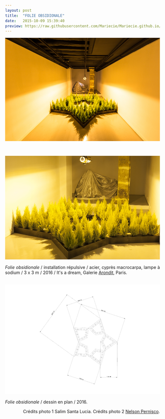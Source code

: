 ```yaml
---
layout: post
title:  "FOLIE OBSIDIONALE"
date:   2015-10-09 15:39:40
preview: https://raw.githubusercontent.com/Mariecie/Mariecie.github.io/master/images/francois-dufeil-folie-obsidionale-preview.jpg
---
```


<img src="https://raw.githubusercontent.com/Mariecie/Mariecie.github.io/master/images/francois-dufeil-folie-obsidionale.jpg" alt="L'installation folie obsidionnale en acier et cypr&egrave;s pr&eacute;sent&eacute; &agrave; la galerie Arondit &agrave; Paris, exposition art contemporain avec le collectif Wonder.Francois Dufeil">
<p>&nbsp;</p>

<img src="https://raw.githubusercontent.com/Mariecie/Mariecie.github.io/master/images/francois-dufeil-folie-obsidionale%20(2).jpg" alt="L'installation folie obsidionnale en acier et cypr&egrave;s pr&eacute;sent&eacute; &agrave; la galerie Arondit &agrave; Paris, exposition art contemporain avec le collectif Wonder.Francois Dufeil">

<p style="text-align:justify">
<span style="font-style: italic;">Folie obsidionale</span> / installation r&eacute;pulsive / acier, cypr&egrave;s macrocarpa, lampe &agrave; sodium / 3 x 3 m / 2016 / It's a dream, Galerie <a href="#" onclick='window.open("http://arondit.com/");return false;'>Arondit</a>, Paris.
</p>
<br>

<img src="https://raw.githubusercontent.com/Mariecie/Mariecie.github.io/master/images/francois-dufeil-folie-obsidionnale-plan.jpg" alt="L'installation folie obsidionnale en acier et cypr&egrave;s pr&eacute;sent&eacute; &agrave; la galerie Arondit &agrave; Paris, exposition art contemporain avec le collectif Wonder.Francois Dufeil">

<p style="text-align:justify">
<span style="font-style: italic;">Folie obsidionale</span> / dessin en plan / 2016. 

<p style="text-align:right; font-size: 14px;">
Cr&eacute;dits photo 1 Salim Santa Lucia. Cr&eacute;dits photo 2 <a href="#" onclick='window.open("https://www.nelsonpernisco.com/expositions");return false;'>Nelson Pernisco</a>.
</p>


